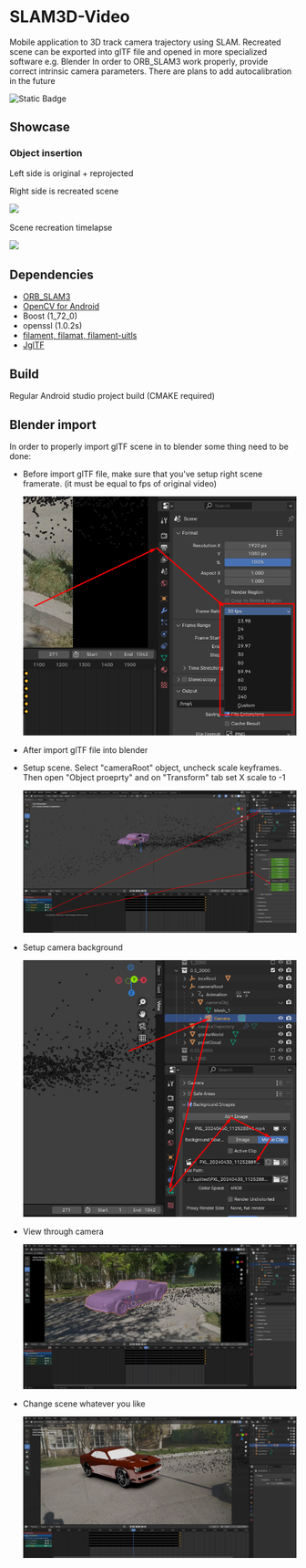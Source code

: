 # SLAM3D-Video

Mobile application to 3D track camera trajectory using SLAM.
Recreated scene can be exported into glTF file and opened in more specialized software e.g. Blender
In order to ORB_SLAM3 work properly, provide correct intrinsic camera parameters.
There are plans to add autocalibration in the future

![Static Badge](https://img.shields.io/badge/SLAM3D-Video-green)

## Showcase
### Object insertion 
Left side is original + reprojected

Right side is recreated scene

[![](https://markdown-videos-api.jorgenkh.no/youtube/BLMy3-ozH8A)](https://youtu.be/BLMy3-ozH8A)

Scene recreation timelapse 

[![](https://markdown-videos-api.jorgenkh.no/youtube/WwGVIZ9ejeo)](https://youtu.be/WwGVIZ9ejeo)


## Dependencies
- [ORB_SLAM3](https://github.com/UZ-SLAMLab/ORB_SLAM3/)
- [OpenCV for Android](https://opencv.org/android/)
- Boost (1_72_0)
- openssl (1.0.2s)
- [filament, filamat, filament-uitls](https://github.com/google/filament)
- [JglTF](https://github.com/javagl/JglTF)

## Build
Regular Android studio project build (CMAKE required)

## Blender import
In order to properly import glTF scene in to blender some thing need to be done:
- Before import glTF file, make sure that you've setup right scene framerate. (it must be equal to fps of original video)
  
  ![](doc/blender-scene-fps.png)
- After import glTF file into blender
- Setup scene. Select "cameraRoot" object, uncheck scale keyframes. Then open "Object proeprty" and on "Transform" tab set X scale to -1
  
  ![](doc/blender_scene_setup.png)
- Setup camera background

  ![](doc/camera_setup.png)
- View through camera
  
  ![](doc/blender.png)
- Change scene whatever you like
  
  ![](doc/blender_new_obj.png)

